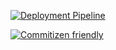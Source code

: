 [![Deployment Pipeline](https://github.com/jhonnar-rodriguez/nodejs-boilerplate/actions/workflows/backend-boilerplate-ci.yml/badge.svg)](https://github.com/jhonnar-rodriguez/nodejs-boilerplate/actions/workflows/backend-boilerplate-ci.yml)

[![Commitizen friendly](https://img.shields.io/badge/commitizen-friendly-brightgreen.svg)](http://commitizen.github.io/cz-cli/)
